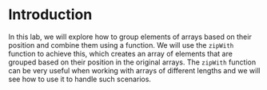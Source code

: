 # Introduction

In this lab, we will explore how to group elements of arrays based on their position and combine them using a function. We will use the `zipWith` function to achieve this, which creates an array of elements that are grouped based on their position in the original arrays. The `zipWith` function can be very useful when working with arrays of different lengths and we will see how to use it to handle such scenarios.
